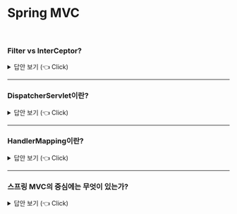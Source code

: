 # Spring MVC 
<br>

### Filter vs InterCeptor?

<details>
   <summary> 답안 보기 (👈 Click)</summary>
<br />
 1) Filter란 J2EE 표준 스펙 기능으로, 디스패터 서블릿에 요청이 전달되기 전/후에 URL 패턴에 맞는 모든 요청에 대해 <br>
     부가적으로 처리할 수 있는 기능입니다. <br>
     디스패처 서블릿은 스프링의 가장 앞단에 존재하는 프론트 컨트롤러이므로, 필터는 스프링 밖에서 처리됩니다. <br> 
     즉, Filter는 Tomcat과 같은 웹 컨테이너에 의해 관리됩니다.<br>   
  
   
 2) Intercepter는 J2EE 표준 스펙인 Filter와 달리, 스프링이 제공하는 기술로서, 디스패처 서블릿이 컨트롤러를 호출하기 전과 후에<br>
     요청과 응답을 참조하거나 가공할 수 있는 기능을 제공합니다. <br> 
     즉, 웹 컨테이너에서 동작하는 Filter와는 달리 Interceptor는 스프링 컨텍스트에서 동작합니다. 
  
</details>

-----------------------

### DispatcherServlet이란?

<details>
   <summary> 답안 보기 (👈 Click)</summary>
<br />
 - HTTP 요청 핸들러/컨트롤러를 위한 중앙 디스패처입니다. <br>
   등록된 핸들러에게 웹 요청을 처리하기 위해 보내는 역할을 하며, <br> 
   편리한 mapping과 exception handling 기능을 제공합니다. <br> 
  
</details>

-----------------------

### HandlerMapping이란?

<details>
   <summary> 답안 보기 (👈 Click)</summary>
<br />
 - 요청과 handler object간의 mapping을 의미합니다. <br> 
  
</details>


-----------------------

### 스프링 MVC의 중심에는 무엇이 있는가?

<details>
   <summary> 답안 보기 (👈 Click)</summary>
<br />
 [참고: 스프링 인 액션] 
 - 스프링 MVC의 중심에는 컨트롤러가 있으며, 이것은 웹 요청과 응답을 처리하는 컴포넌트입니다. <br> 
   
</details>


